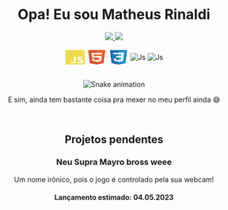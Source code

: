 <div>
  
  <h1 align="center">
    Opa! Eu sou Matheus Rinaldi
  </h1>
  
     
</div>

<div align="center">
  <a href="https://github.com/totallyAvaibleNickname">
    <img height="150em" src="https://github-readme-stats.vercel.app/api?username=totallyAvaibleNickname&count_private=true&include_all_commits=true&show_icons=true&theme=dracula&hide_border=false&show_owner=true"/>
    <img height="150em" src="https://github-readme-stats.vercel.app/api/top-langs/?username=totallyAvaibleNickname&theme=dracula&hide_border=false&&layout=compact"/>
  </a>
</div>

<div align="center" valign="top"><br>
  <img align="center" alt="Js" height="30" width="40" src="https://raw.githubusercontent.com/devicons/devicon/master/icons/javascript/javascript-plain.svg">
  <img align="center" alt="HTML" height="30" width="40" src="https://raw.githubusercontent.com/devicons/devicon/master/icons/html5/html5-original.svg">
  <img align="center" alt="CSS" height="30" width="40" src="https://raw.githubusercontent.com/devicons/devicon/master/icons/css3/css3-original.svg">
  <img align="center" alt="Js" height="30" width="40" src="https://cdn.jsdelivr.net/gh/devicons/devicon/icons/visualstudio/visualstudio-plain.svg" />
  <img align="center" alt="Js" height="30" width="40" src="https://cdn.jsdelivr.net/gh/devicons/devicon/icons/firebase/firebase-plain-wordmark.svg" />
          
                  
</div><br>

<div align="center">

  ![Snake animation](https://github.com/danielbped/danielbped/blob/output/github-contribution-grid-snake.svg)
  <p>E sim, ainda tem bastante coisa pra mexer no meu perfil ainda 😅</p>
  <br>
  <h2>Projetos pendentes</h2>
  <h3>Neu Supra Mayro bross weee</h3>
  <p>Um nome irônico, pois o jogo é controlado pela sua webcam!<p>
  <h4>Lançamento estimado: 04.05.2023
</div>
